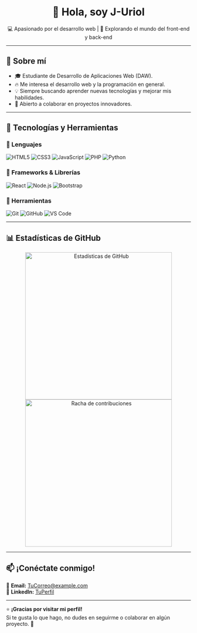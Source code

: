 <h1 align="center">👋 Hola, soy J-Uriol</h1>

<p align="center">
  💻 Apasionado por el desarrollo web | 🚀 Explorando el mundo del front-end y back-end
</p>

---

## 👀 Sobre mí  

- 🎓 Estudiante de Desarrollo de Aplicaciones Web (DAW).  
- 🔥 Me interesa el desarrollo web y la programación en general.  
- 💡 Siempre buscando aprender nuevas tecnologías y mejorar mis habilidades.  
- 🤝 Abierto a colaborar en proyectos innovadores.  

---

## 🚀 Tecnologías y Herramientas  

### 🔹 Lenguajes  
![HTML5](https://img.shields.io/badge/HTML5-E34F26?style=for-the-badge&logo=html5&logoColor=white)
![CSS3](https://img.shields.io/badge/CSS3-1572B6?style=for-the-badge&logo=css3&logoColor=white)
![JavaScript](https://img.shields.io/badge/JavaScript-F7DF1E?style=for-the-badge&logo=javascript&logoColor=black)
![PHP](https://img.shields.io/badge/PHP-777BB4?style=for-the-badge&logo=php&logoColor=white)
![Python](https://img.shields.io/badge/Python-3776AB?style=for-the-badge&logo=python&logoColor=white)

### 🔹 Frameworks & Librerías  
![React](https://img.shields.io/badge/React-61DAFB?style=for-the-badge&logo=react&logoColor=black)
![Node.js](https://img.shields.io/badge/Node.js-339933?style=for-the-badge&logo=node.js&logoColor=white)
![Bootstrap](https://img.shields.io/badge/Bootstrap-7952B3?style=for-the-badge&logo=bootstrap&logoColor=white)

### 🔹 Herramientas  
![Git](https://img.shields.io/badge/Git-F05032?style=for-the-badge&logo=git&logoColor=white)
![GitHub](https://img.shields.io/badge/GitHub-181717?style=for-the-badge&logo=github&logoColor=white)
![VS Code](https://img.shields.io/badge/VS%20Code-007ACC?style=for-the-badge&logo=visual-studio-code&logoColor=white)

---

## 📊 Estadísticas de GitHub  

<p align="center">
  <img src="https://github-readme-stats.vercel.app/api?username=J-Uriol&show_icons=true&theme=radical" alt="Estadísticas de GitHub" width="400"/>
  <img src="https://github-readme-streak-stats.herokuapp.com/?user=J-Uriol&theme=radical" alt="Racha de contribuciones" width="400"/>
</p>

---

## 📫 ¡Conéctate conmigo!  
📧 **Email:** [TuCorreo@example.com](mailto:TuCorreo@example.com)  
🔗 **LinkedIn:** [TuPerfil](https://linkedin.com/in/tuperfil)  

---

⭐ **¡Gracias por visitar mi perfil!**  
Si te gusta lo que hago, no dudes en seguirme o colaborar en algún proyecto. 🚀